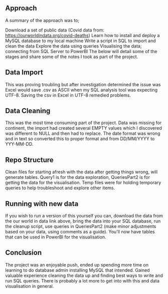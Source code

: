 ## Approach

A summary of the approach was to;

Download a set of public data (Covid data from: https://ourworldindata.org/covid-deaths)
Learn how to install and deploy a MySQL database to my local machine
Write a script in SQL to import and clean the data
Explore the data using queries
Visualising the data; connecting from SQL Server to PowerBI
The below will detail some of the stages and share some of the notes I took as part of the project.

## Data Import
This was proving troubling but after investigation determined the issue was Excel would save .csv as ASCII when my SQL analysis tool was expecting UTF-8. Saving the csv in Excel in UTF-8 remedied problems.

## Data Cleaning
This was the most time consuming part of the project. Data was missing for continent, the import had created several EMPTY values which I discovered was different to NULL and then had to replace. The date format was wrong and in text so converted this to proper format and from DD/MM/YYYY to YYY-MM-DD.

## Repo Structure
Clean files for starting afresh with the data after getting things wrong, will generate tables.
Query1 is for the data exploration, QueriesPart2 is for getting the data for the visualisation.
Temp files were for holding temporary queries to help troubleshoot and explore other items.

## Running with new data
If you wish to run a version of this yourself you can, download the data from the our world in data link above, bring the data into your SQL database, run the cleanup script, use queries in QueriesPart2 (make minor adjustments based on your data, using comments as a guide). You'll now have tables that can be used in PowerBI for the visualisation.

## Conclusion
The project was an enjoyable push, ended up spending more time on learning to do database admin installing MySQL that intended. Gained valuable experience cleaning the data up and finding best ways to write and run SQL queries. There is probably a lot more to get into with this and data visualisation in general.

